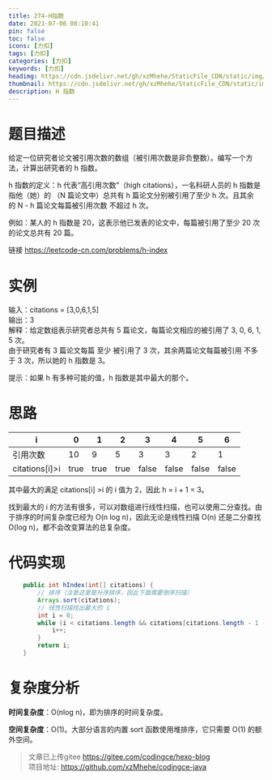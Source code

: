 ```yaml
---
title: 274-H指数
date: 2021-07-06 08:10:41
pin: false
toc: false
icons: [力扣]
tags: [力扣]
categories: [力扣]
keywords: [力扣]
headimg: https://cdn.jsdelivr.net/gh/xzMhehe/StaticFile_CDN/static/img/20210706072559.png
thumbnail: https://cdn.jsdelivr.net/gh/xzMhehe/StaticFile_CDN/static/img/20210706072559.png
description: H 指数
---
```

# 题目描述
给定一位研究者论文被引用次数的数组（被引用次数是非负整数）。编写一个方法，计算出研究者的 h 指数。

h 指数的定义：h 代表“高引用次数”（high citations），一名科研人员的 h 指数是指他（她）的 （N 篇论文中）总共有 h 篇论文分别被引用了至少 h 次。且其余的 N - h 篇论文每篇被引用次数 不超过 h 次。

例如：某人的 h 指数是 20，这表示他已发表的论文中，每篇被引用了至少 20 次的论文总共有 20 篇。

链接 https://leetcode-cn.com/problems/h-index

# 实例
输入：citations = [3,0,6,1,5]                
输出：3            
解释：给定数组表示研究者总共有 5 篇论文，每篇论文相应的被引用了 3, 0, 6, 1, 5 次。         
由于研究者有 3 篇论文每篇 至少 被引用了 3 次，其余两篇论文每篇被引用 不多于 3 次，所以她的 h 指数是 3。     

提示：如果 h 有多种可能的值，h 指数是其中最大的那个。

# 思路
|  i   | 0  | 1  | 2  | 3  | 4  | 5  | 6  |
|  ----  | ----  | ----  | ----  | ----  | ----  | ----  | ----  |
| 引用次数  | 10 | 9 | 5 | 3 | 3 | 2 | 1 |
| citations[i]>i   | true | true | true | false | false | false | false |

其中最大的满足 citations[i] >i 的 i 值为 2，因此 h = i + 1 = 3。

找到最大的 i 的方法有很多，可以对数组进行线性扫描，也可以使用二分查找。由于排序的时间复杂度已经为 O(n log n)，因此无论是线性扫描 O(n) 还是二分查找 O(log n)，都不会改变算法的总复杂度。



# 代码实现
```java
    public int hIndex(int[] citations) {
        // 排序（注意这里是升序排序，因此下面需要倒序扫描）
        Arrays.sort(citations);
        // 线性扫描找出最大的 i
        int i = 0;
        while (i < citations.length && citations[citations.length - 1 - i] > i) {
            i++;
        }
        return i;
    }
```


#  复杂度分析

**时间复杂度**：O(nlog n)，即为排序的时间复杂度。

**空间复杂度**：O(1)。大部分语言的内置 sort 函数使用堆排序，它只需要 O(1) 的额外空间。



>文章已上传gitee https://gitee.com/codingce/hexo-blog   
>项目地址: https://github.com/xzMhehe/codingce-java